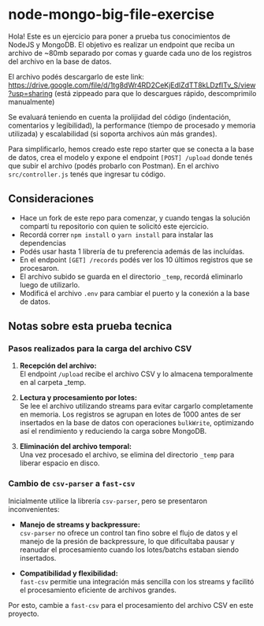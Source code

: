 # node-mongo-big-file-exercise

Hola! Este es un ejercicio para poner a prueba tus conocimientos de NodeJS y MongoDB. El objetivo es realizar un endpoint que reciba un archivo de ~80mb separado por comas y guarde cada uno de los registros del archivo en la base de datos.

El archivo podés descargarlo de este link:
<https://drive.google.com/file/d/1tg8dWr4RD2CeKjEdlZdTT8kLDzfITv_S/view?usp=sharing>
(está zippeado para que lo descargues rápido, descomprimilo manualmente)

Se evaluará teniendo en cuenta la prolijidad del código (indentación, comentarios y legibilidad), la performance (tiempo de procesado y memoria utilizada) y escalabilidad (si soporta archivos aún más grandes).

Para simplificarlo, hemos creado este repo starter que se conecta a la base de datos, crea el modelo y expone el endpoint `[POST] /upload` donde tenés que subir el archivo (podés probarlo con Postman). En el archivo `src/controller.js` tenés que ingresar tu código.

## Consideraciones

- Hace un fork de este repo para comenzar, y cuando tengas la solución compartí tu repositorio con quien te solicitó este ejercicio.
- Recordá correr `npm install` o `yarn install` para instalar las dependencias
- Podés usar hasta 1 librería de tu preferencia además de las incluídas.
- En el endpoint `[GET] /records` podés ver los 10 últimos registros que se procesaron.
- El archivo subido se guarda en el directorio `_temp`, recordá eliminarlo luego de utilizarlo.
- Modificá el archivo `.env` para cambiar el puerto y la conexión a la base de datos.










## Notas sobre esta prueba tecnica

### Pasos realizados para la carga del archivo CSV

1. **Recepción del archivo:**  
   El endpoint `/upload` recibe el archivo CSV y lo almacena temporalmente en al carpeta _temp.

2. **Lectura y procesamiento por lotes:**  
   Se lee el archivo utilizando streams para evitar cargarlo completamente en memoria. Los registros se agrupan en lotes de 1000 antes de ser insertados en la base de datos con operaciones `bulkWrite`, optimizando así el rendimiento y reduciendo la carga sobre MongoDB.

3. **Eliminación del archivo temporal:**  
   Una vez procesado el archivo, se elimina del directorio `_temp` para liberar espacio en disco.

### Cambio de `csv-parser` a `fast-csv`

Inicialmente utilice la librería `csv-parser`, pero se presentaron inconvenientes:

- **Manejo de streams y backpressure:**  
  `csv-parser` no ofrece un control tan fino sobre el flujo de datos y el manejo de la presión de backpressure, lo que dificultaba pausar y reanudar el procesamiento cuando los lotes/batchs estaban siendo insertados.

- **Compatibilidad y flexibilidad:**  
  `fast-csv` permitie una integración más sencilla con los streams y facilitó el procesamiento eficiente de archivos grandes.

Por esto, cambie a `fast-csv` para el procesamiento del archivo CSV en este proyecto.
